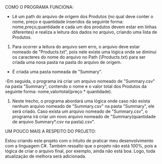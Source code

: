 COMO O PROGRAMA FUNCIONA:

- Lê um path do arquivo de origem dos Produtos (no qual deve conter o nome, preço e quantidade inseridos da seguinte forma: nome,preço,quantidade e cada um dos produtos devem estar em linhas diferentes) e realiza a leitura dos dados no arquivo, criando uma lista de Produtos.
1. Para ocorrer a leitura do arquivo sem erro, o arquivo deve estar nomeado de "Products.txt", pois nele existe uma lógica onde se diminui os caracteres do nome do arquivo no Path (\Products.txt) para ser criada uma nova pasta na pasta do arquivo de origem.
   
- É criada uma pasta nomeada de "Summary".
  
-Em seguida, o programa irá criar um arquivo nomeado de "Summary.csv" na pasta "Summary", contendo o nome e o valor total dos Produtos da seguinte forma: nome,valortotal(preço * quantidade).
1. Neste trecho, o programa abordará uma lógica onde caso não exista nenhum arquivo nomeado de "Summary.csv" na pasta "Summary", ele será criado. Caso exista um arquivo nomeado de "Summary.csv", o programa irá criar um novo arquivo nomeado de "Summary(quantidade de arquivo Summary*.csv na pasta).csv".

   
UM POUCO MAIS A RESPEITO DO PROJETO:

Estou criando este projeto com o intuito de praticar meu desenvolvimento com a linguagem C#. Também ressalto que o projeto não está 100%, pois a lógica de criar o arquivo final, por exemplo, ainda não está boa. Logo, toda atualização de melhora será adicionada.
